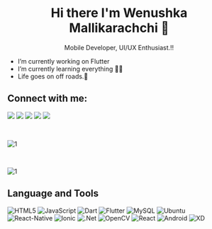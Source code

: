 <h1 align='center'>
Hi there  I'm Wenushka Mallikarachchi 👋
</h1>

<p align='center'>
Mobile Developer, UI/UX Enthusiast.!!
</p>

- I’m currently working on Flutter
- I’m currently learning everything 🧗‍♀️
- Life goes on off roads.🚙
  <br>

## Connect with me:

<p align = "center">

[<img src = "https://img.shields.io/badge/instagram-%23E4405F.svg?&style=for-the-badge&logo=instagram&logoColor=white">](https://www.instagram.com/wenushka_donz/)
[<img src = "https://img.shields.io/badge/LinkedIn-0077B5?style=for-the-badge&logo=linkedin&logoColor=white" />](https://www.linkedin.com/in/wenushka-mallikarachchi-242673185/)
[<img src="https://img.shields.io/badge/facebook-%231877F2.svg?&style=for-the-badge&logo=facebook&logoColor=white" />](https://www.facebook.com/wenushka.mallikarachchi.9/)
[<img src="https://img.shields.io/badge/Dribbble-EA4C89?style=for-the-badge&logo=dribbble&logoColor=white" />](https://www.facebook.com/wenushka.mallikarachchi.9/)
[<img src="https://img.shields.io/badge/-Behance-blue?style=for-the-badge&logo=behance&logoColor=white" />](https://www.facebook.com/wenushka.mallikarachchi.9/)

</p>
<br/>

![1](https://github-readme-stats.vercel.app/api/top-langs/?username=wenushkamallikarachchi&show_icons=true&theme=radical)

<br/>

![1](https://github-readme-stats.vercel.app/api?username=wenushkamallikarachchi&count_private=true&show_icons=true&theme=radical)

## Language and Tools

<img alt="HTML5" src="https://img.shields.io/badge/html5-%23E34F26.svg?&style=for-the-badge&logo=html5&logoColor=white"/>
<img alt="JavaScript" src="https://img.shields.io/badge/javascript-%23323330.svg?&style=for-the-badge&logo=javascript&logoColor=%23F7DF1E"/>
<img alt="Dart" src="https://img.shields.io/badge/dart-%230175C2.svg?&style=for-the-badge&logo=dart&logoColor=white"/> <img alt="Flutter" src="https://img.shields.io/badge/Flutter-%2302569B.svg?&style=for-the-badge&logo=Flutter&logoColor=white"/> 
 <img alt="MySQL" src="https://img.shields.io/badge/mysql-%2300f.svg?&style=for-the-badge&logo=mysql&logoColor=white"/>
 <img alt="Ubuntu" src="https://img.shields.io/badge/Ubuntu-E95420?style=for-the-badge&logo=ubuntu&logoColor=white"/> 
 <img alt="React-Native" src= "https://img.shields.io/badge/React_Native-20232A?style=for-the-badge&logo=react&logoColor=61DAFB"/>
 <img alt="Ionic" src="	https://img.shields.io/badge/Ionic-3880FF?style=for-the-badge&logo=ionic&logoColor=white"/>
 <img alt=".Net" src="	https://img.shields.io/badge/.NET-5C2D91?style=for-the-badge&logo=dot-net&logoColor=white"/>
 <img  alt="OpenCV" src="https://img.shields.io/badge/OpenCV-27338e?style=for-the-badge&logo=OpenCV&logoColor=white"/>
 <img alt ="React" src="https://img.shields.io/badge/React-20232A?style=for-the-badge&logo=react&logoColor=61DAFB"/>
 <img alt = "Android" src="https://img.shields.io/badge/Android-3DDC84?style=for-the-badge&logo=android&logoColor=white"/>
 <img alt ="XD" src="https://img.shields.io/badge/Adobe%20XD-FF61F6?style=for-the-badge&logo=Adobe%20XD&logoColor=white"/>

